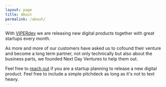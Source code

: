 ```yaml
---
layout: page
title: About
permalink: /about/
---
```


With [VIPERdev](https://viperdev.io/) we are releasing new digital products
together with great startups every month.

As more and more of our customers have asked us to cofound their venture and
become a long term partner, not only technically but also about the business
parts, we founded Next Day Ventures to help them out.

Feel free to [reach out](mailto:info@nextdayventures.com) if you are a startup
planning to release a new digital product. Feel free to include a simple
pitchdeck as long as it's not to text heavy.
